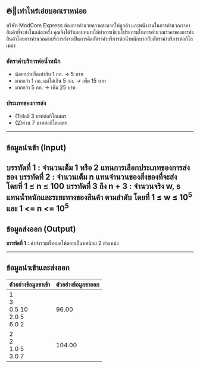 ## 🔥💸เท่าไหร่เอ่ยบอกเราหน่อย
บริษัท ModCom Express ต้องการอำนวยความสะดวกให้ลูกค้า และพนังงานในการคำนวณราคาสินค้าที่จะส่งในแต่ละครั้ง คุณจึงได้รับมอบหมายให้ทำการเขียนโปรแกรมในการคำนวณราคาของการส่งสินค้าโดยการคำนวณค่าบริการส่งจะเป็นการคิดอัตราค่าบริการต่อน้ำหนักบวกกับอัตราค่าบริการต่อกิโลเมคร 

### อัตราค่าบริการต่อน้ำหนัก
- น้อยกว่าหรือเท่ากับ 1 กก. → 5 บาท
- มากกว่า 1 กก. แต่ไม่เกิน 5 กก. → เพิ่ม 15 บาท
- มากกว่า 5 กก. → เพิ่ม 25 บาท

### ประเภทของการส่ง
- (1)ปกติ 3 บาทต่อกิโลเมตร
- (2)ด่วน 7 บาทต่อกิโลเมตร

-----

## ข้อมูลนำเข้า (Input) 
**บรรทัดที่ 1 :**  จำนวนเต็ม 1 หรือ 2 แทนการเลือกประเภทของการส่งของ
**บรรทัดที่ 2 :**  จำนวนเต็ม n แทนจำนวนของสิ่งของที่จะส่ง โดยที่ 1 &le; n &le; 100
**บรรทัดที่ 3 ถึง n + 3 :**  จำนวนจริง w, s แทนน้ำหนักและระยะทางของสินค้า ตามลำดับ โดยที่ 1 &le; w &le; 10<sup>5</sup> <br>และ 1 <= n <= 10<sup>5</sup>
-----

## ข้อมูลส่งออก (Output)
**บรรทัดที่ 1 :** ค่าส่งรวมทั้งหมดให้ตอบเป็นทศนิยม 2 ตำแหน่ง

-----

## ข้อมูลนำเข้าและส่งออก
|**ตัวอย่างข้อมูลขาเข้า**|**ตัวอย่างข้อมูลขาออก**|
|-----------------------|-----------------------|
| 1<br>3<br>0.5 10<br>2.0 5<br>6.0 2 | 96.00  |
| 2<br>2<br>1.0 5<br>3.0 7           | 104.00 |